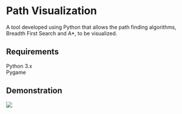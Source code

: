 # Path Visualization

A tool developed using Python that allows the path finding algorithms, Breadth First Search and A*, to be visualized. 

## Requirements
Python 3.x <br />
Pygame <br />

## Demonstration

![](path_vis.gif)
